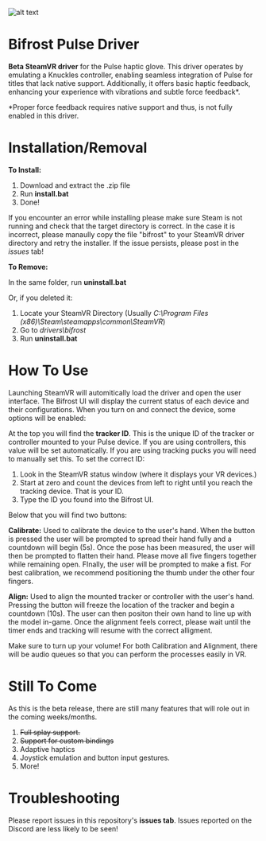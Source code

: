 ![alt text](https://drive.google.com/uc?export=download&id=1elh8oCuQ3XcnKBsewteKs-1h6Jder6ev)

# Bifrost Pulse Driver

**Beta SteamVR driver** for the Pulse haptic glove. This driver operates by emulating a Knuckles controller, enabling seamless integration of Pulse for titles that lack native support. Additionally, it offers basic haptic feedback, enhancing your experience with vibrations and subtle force feedback*.

*Proper force feedback requires native support and thus, is not fully enabled in this driver.

# Installation/Removal

**To Install:**

1) Download and extract the .zip file
2) Run **install.bat**
3) Done!

If you encounter an error while installing please make sure Steam is not running and check that the target directory is correct.
In the case it is incorrect, please manaully copy the file "bifrost" to your SteamVR driver directory and retry the installer.
If the issue persists, please post in the _issues_ tab!

**To Remove:**

In the same folder, run **uninstall.bat**

Or, if you deleted it:

1) Locate your SteamVR Directory (Usually _C:\Program Files (x86)\Steam\steamapps\common\SteamVR_)
2) Go to _drivers\bifrost_
3) Run **uninstall.bat**

# How To Use

Launching SteamVR will automitically load the driver and open the user interface. The Bifrost UI will display the current status of each device and their configurations. When you turn on and connect the device, some options will be enabled:

At the top you will find the **tracker ID**. This is the unique ID of the tracker or controller mounted to your Pulse device. If you are using controllers, this value will be set automatically. If you are using tracking pucks you will need to manually set this. To set the correct ID:

1) Look in the SteamVR status window (where it displays your VR devices.)
2) Start at zero and count the devices from left to right until you reach the tracking device. That is your ID.
3) Type the ID you found into the Bifrost UI.

Below that you will find two buttons:

**Calibrate:** Used to calibrate the device to the user's hand. When the button is pressed the user will be prompted to spread their hand fully and a countdown will begin (5s). Once the pose has been measured, the user will then be prompted to flatten their hand. Please move all five fingers together while remaining open. FInally, the user will be prompted to make a fist. For best calibration, we recommend positioning the thumb under the other four fingers.

**Align:** Used to align the mounted tracker or controller with the user's hand. Pressing the button will freeze the location of the tracker and begin a countdown (10s). The user can then positon their own hand to line up with the model in-game. Once the alignment feels correct, please wait until the timer ends and tracking will resume with the correct alligment.

Make sure to turn up your volume! For both Calibration and Alignment, there will be audio queues so that you can perform the processes easily in VR.

# Still To Come

As this is the beta release, there are still many features that will role out in the coming weeks/months.

1) ~~Full splay support.~~
2) ~~Support for custom bindings~~
3) Adaptive haptics
4) Joystick emulation and button input gestures.
5) More!

# Troubleshooting

Please report issues in this repository's **issues tab**. Issues reported on the Discord are less likely to be seen!

